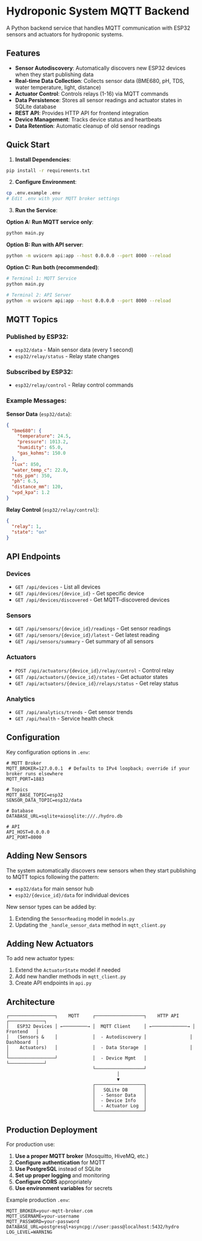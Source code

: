 # Hydroponic System MQTT Backend

A Python backend service that handles MQTT communication with ESP32 sensors and actuators for hydroponic systems.

## Features

- **Sensor Autodiscovery**: Automatically discovers new ESP32 devices when they start publishing data
- **Real-time Data Collection**: Collects sensor data (BME680, pH, TDS, water temperature, light, distance)
- **Actuator Control**: Controls relays (1-16) via MQTT commands
- **Data Persistence**: Stores all sensor readings and actuator states in SQLite database
- **REST API**: Provides HTTP API for frontend integration
- **Device Management**: Tracks device status and heartbeats
- **Data Retention**: Automatic cleanup of old sensor readings

## Quick Start

1. **Install Dependencies**:
```bash
pip install -r requirements.txt
```

2. **Configure Environment**:
```bash
cp .env.example .env
# Edit .env with your MQTT broker settings
```

3. **Run the Service**:

**Option A: Run MQTT service only**:
```bash
python main.py
```

**Option B: Run with API server**:
```bash
python -m uvicorn api:app --host 0.0.0.0 --port 8000 --reload
```

**Option C: Run both (recommended)**:
```bash
# Terminal 1: MQTT Service
python main.py

# Terminal 2: API Server
python -m uvicorn api:app --host 0.0.0.0 --port 8000 --reload
```

## MQTT Topics

### Published by ESP32:
- `esp32/data` - Main sensor data (every 1 second)
- `esp32/relay/status` - Relay state changes

### Subscribed by ESP32:
- `esp32/relay/control` - Relay control commands

### Example Messages:

**Sensor Data** (`esp32/data`):
```json
{
  "bme680": {
    "temperature": 24.5,
    "pressure": 1013.2,
    "humidity": 65.0,
    "gas_kohms": 150.0
  },
  "lux": 850,
  "water_temp_c": 22.0,
  "tds_ppm": 350,
  "ph": 6.5,
  "distance_mm": 120,
  "vpd_kpa": 1.2
}
```

**Relay Control** (`esp32/relay/control`):
```json
{
  "relay": 1,
  "state": "on"
}
```

## API Endpoints

### Devices
- `GET /api/devices` - List all devices
- `GET /api/devices/{device_id}` - Get specific device
- `GET /api/devices/discovered` - Get MQTT-discovered devices

### Sensors
- `GET /api/sensors/{device_id}/readings` - Get sensor readings
- `GET /api/sensors/{device_id}/latest` - Get latest reading
- `GET /api/sensors/summary` - Get summary of all sensors

### Actuators
- `POST /api/actuators/{device_id}/relay/control` - Control relay
- `GET /api/actuators/{device_id}/states` - Get actuator states
- `GET /api/actuators/{device_id}/relays/status` - Get relay status

### Analytics
- `GET /api/analytics/trends` - Get sensor trends
- `GET /api/health` - Service health check

## Configuration

Key configuration options in `.env`:

```env
# MQTT Broker
MQTT_BROKER=127.0.0.1  # Defaults to IPv4 loopback; override if your broker runs elsewhere
MQTT_PORT=1883

# Topics
MQTT_BASE_TOPIC=esp32
SENSOR_DATA_TOPIC=esp32/data

# Database
DATABASE_URL=sqlite+aiosqlite:///./hydro.db

# API
API_HOST=0.0.0.0
API_PORT=8000
```

## Adding New Sensors

The system automatically discovers new sensors when they start publishing to MQTT topics following the pattern:
- `esp32/data` for main sensor hub
- `esp32/{device_id}/data` for individual devices

New sensor types can be added by:
1. Extending the `SensorReading` model in `models.py`
2. Updating the `_handle_sensor_data` method in `mqtt_client.py`

## Adding New Actuators

To add new actuator types:
1. Extend the `ActuatorState` model if needed
2. Add new handler methods in `mqtt_client.py`
3. Create API endpoints in `api.py`

## Architecture

```
┌─────────────────┐    MQTT     ┌──────────────────┐    HTTP API    ┌─────────────┐
│   ESP32 Devices │ ←─────────→ │  MQTT Client     │ ←─────────────→ │  Frontend   │
│   (Sensors &    │             │  - Autodiscovery │                │  Dashboard  │
│    Actuators)   │             │  - Data Storage  │                │             │
└─────────────────┘             │  - Device Mgmt   │                └─────────────┘
                                └──────────────────┘
                                         │
                                         ▼
                                ┌──────────────────┐
                                │   SQLite DB      │
                                │  - Sensor Data   │
                                │  - Device Info   │
                                │  - Actuator Log  │
                                └──────────────────┘
```

## Production Deployment

For production use:

1. **Use a proper MQTT broker** (Mosquitto, HiveMQ, etc.)
2. **Configure authentication** for MQTT
3. **Use PostgreSQL** instead of SQLite
4. **Set up proper logging** and monitoring
5. **Configure CORS** appropriately
6. **Use environment variables** for secrets

Example production `.env`:
```env
MQTT_BROKER=your-mqtt-broker.com
MQTT_USERNAME=your-username
MQTT_PASSWORD=your-password
DATABASE_URL=postgresql+asyncpg://user:pass@localhost:5432/hydro
LOG_LEVEL=WARNING
```
